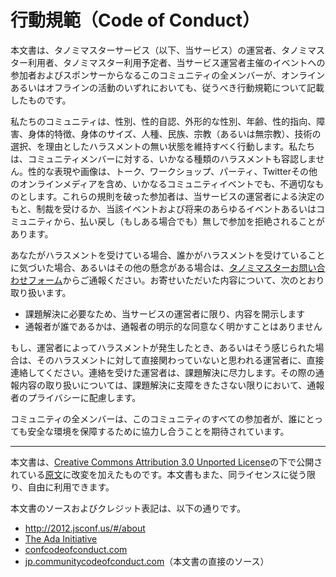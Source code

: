 # 行動規範（Code of Conduct）

本文書は、タノミマスターサービス（以下、当サービス）の運営者、タノミマスター利用者、タノミマスター利用予定者、当サービス運営者主催のイベントへの参加者およびスポンサーからなるこのコミュニティの全メンバーが、オンラインあるいはオフラインの活動のいずれにおいても、従うべき行動規範について記載したものです。

私たちのコミュニティは、性別、性的自認、外形的な性別、年齢、性的指向、障害、身体的特徴、身体のサイズ、人種、民族、宗教（あるいは無宗教）、技術の選択、を理由としたハラスメントの無い状態を維持すべく行動します。私たちは、コミュニティメンバーに対する、いかなる種類のハラスメントも容認しません。性的な表現や画像は、トーク、ワークショップ、パーティ、Twitterその他のオンラインメディアを含め、いかなるコミュニティイベントでも、不適切なものとします。これらの規則を破った参加者は、当サービスの運営者による決定のもと、制裁を受けるか、当該イベントおよび将来のあらゆるイベントあるいはコミュニティから、払い戻し（もしある場合でも）無しで参加を拒絶されることがあります。

あなたがハラスメントを受けている場合、誰かがハラスメントを受けていることに気づいた場合、あるいはその他の懸念がある場合は、[タノミマスターお問い合わせフォーム](https://tanomimaster.freshdesk.com/support/tickets/new)からご通報ください。お寄せいただいた内容について、次のとおり取り扱います。

* 課題解決に必要なため、当サービスの運営者に限り、内容を開示します
* 通報者が誰であるかは、通報者の明示的な同意なく明かすことはありません

もし、運営者によってハラスメントが発生したとき、あるいはそう感じられた場合は、そのハラスメントに対して直接関わっていないと思われる運営者に、直接連絡してください。連絡を受けた運営者は、課題解決に尽力します。その際の通報内容の取り扱いについては、課題解決に支障をきたさない限りにおいて、通報者のプライバシーに配慮します。

コミュニティの全メンバーは、このコミュニティのすべての参加者が、誰にとっても安全な環境を保障するために協力し合うことを期待されています。

----

本文書は、[Creative Commons Attribution 3.0 Unported License](https://creativecommons.org/licenses/by/3.0/deed.en_US)の下で公開されている[原文](https://jp.communitycodeofconduct.com)に改変を加えたものです。本文書もまた、同ライセンスに従う限り、自由に利用できます。

本文書のソースおよびクレジット表記は、以下の通りです。

* http://2012.jsconf.us/#/about
* [The Ada Initiative](http://geekfeminism.wikia.com/wiki/Conference_anti-harassment/Policy)
* [confcodeofconduct.com](http://confcodeofconduct.com/)
* [jp.communitycodeofconduct.com](https://jp.communitycodeofconduct.com)（本文書の直接のソース）
